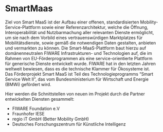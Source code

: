 # SmartMaas
Ziel von Smart MaaS ist der Aufbau einer offenen, standardisierten Mobility-Service-Plattform sowie einer Referenzarchitektur, welche die Öffnung, Interoperabilität und Nutzbarmachung aller relevanten Dienste ermöglicht, um sie nach dem Vorbild eines vertrauenswürdigen Marktplatzes für Mobilitätsdienste, sowie gemäß die notwendigen Daten gestalten, anbieten und vermarkten zu können. Die Smart-MaaS-Plattform baut hierzu auf domänenneutralen FIWARE Infrastrukturen- und Technologien auf, die im Rahmen von EU-Förderprogrammen als eine service-orientierte Plattform für generische Dienste entwickelt wurde. FIWARE hat in den letzten Jahren weltweit bewiesen, dass es die technische Klammer für Ökosysteme ist. Das Förderprojekt Smart MaaS ist Teil des Technologieprogramms “Smart Service Welt II”, das vom Bundesministerium für Wirtschaft und Energie (BMWi) gefördert wird.

Hier werden die Schnittstellen von neuen im Projekt durch die Partner entwickelten Diensten gesammelt:
- FIWARE Foundation e.V
- Fraunhofer IESE
- regio iT GmbH (Better Mobility GmbH)
- Deutsches Forschungszentrum für Künstliche Intelligenz
